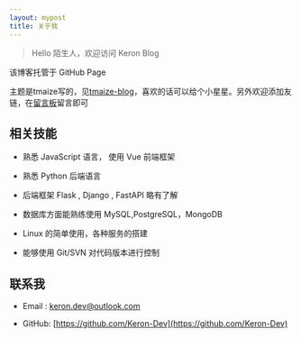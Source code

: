 ```yaml
---
layout: mypost
title: 关于我
---
```


> Hello 陌生人，欢迎访问 Keron Blog

该博客托管于 GitHub Page

主题是tmaize写的，见[tmaize-blog](https://github.com/TMaize/tmaize-blog)，喜欢的话可以给个小星星。另外欢迎添加友链，在[留言板](https://github.com/Keron-Dev/Issueforme/issues)留言即可

## 相关技能

- 熟悉 JavaScript 语言， 使用 Vue 前端框架

- 熟悉 Python 后端语言

- 后端框架 Flask , Django , FastAPI 略有了解

- 数据库方面能熟练使用 MySQL,PostgreSQL，MongoDB

- Linux 的简单使用，各种服务的搭建

- 能够使用 Git/SVN 对代码版本进行控制

## 联系我

- Email&nbsp;: [keron.dev@outlook.com](keron.dev@outlook.com)

- GitHub: [https://github.com/Keron-Dev](https://github.com/Keron-Dev)
